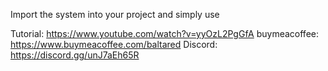 Import the system into your project and simply use

Tutorial: https://www.youtube.com/watch?v=yyOzL2PgGfA
buymeacoffee: https://www.buymeacoffee.com/baltared
Discord: https://discord.gg/unJ7aEh65R
